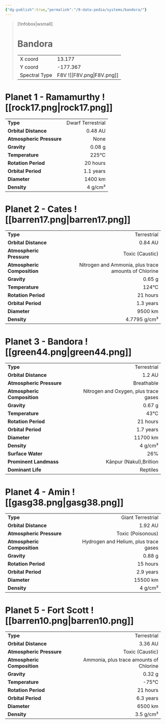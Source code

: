 ```yaml
---
{"dg-publish":true,"permalink":"/9-data-pedia/systems/bandora/"}
---
```


> [!infobox|wsmall]
> # Bandora
> | | |
> | - | - |
> | X coord | 13.177 |
> | Y coord| -177.367 |
> | Spectral Type | F8V ![[F8V.png\|F8V.png]] |

# Planet 1 - Ramamurthy ![[rock17.png\|rock17.png]]
|                             |                           |
| --------------------------- | -------------------------:|
| **Type**                    |             Dwarf Terrestrial |
| **Orbital Distance**        |   0.48 AU |
| **Atmospheric Pressure**    |       None |
| **Gravity**                 |        0.08 g |
| **Temperature**             |    225°C |
| **Rotation Period**         |  20 hours |
| **Orbital Period** | 1.1 years |
| **Diameter**                |      1400 km | 
| **Density**                 |    4 g/cm³ |





# Planet 2 - Cates ![[barren17.png\|barren17.png]]
|                             |                           |
| --------------------------- | -------------------------:|
| **Type**                    |             Terrestrial |
| **Orbital Distance**        |   0.84 AU |
| **Atmospheric Pressure**    |       Toxic (Caustic) |
| **Atmospheric Composition** |      Nitrogen and Ammonia, plus trace amounts of Chlorine |
| **Gravity**                 |        0.65 g |
| **Temperature**             |    124°C |
| **Rotation Period**         |  21 hours |
| **Orbital Period** | 1.3 years |
| **Diameter**                |      9500 km | 
| **Density**                 |    4.7795 g/cm³ |





# Planet 3 - Bandora ![[green44.png\|green44.png]]
|                             |                           |
| --------------------------- | -------------------------:|
| **Type**                    |             Terrestrial |
| **Orbital Distance**        |   1.2 AU |
| **Atmospheric Pressure**    |       Breathable |
| **Atmospheric Composition** |      Nitrogen and Oxygen, plus trace gases |
| **Gravity**                 |        0.67 g |
| **Temperature**             |    43°C |
| **Rotation Period**         |  21 hours |
| **Orbital Period** | 1.7 years |
| **Diameter**                |      11700 km | 
| **Density**                 |    4 g/cm³ |
| **Surface Water**           |           26% | 
| **Prominent Landmass**      |         Kānpur (Nakul),Brillion | 
| **Dominant Life**           |         Reptiles |





# Planet 4 - Amin ![[gasg38.png\|gasg38.png]]
|                             |                           |
| --------------------------- | -------------------------:|
| **Type**                    |             Giant Terrestrial |
| **Orbital Distance**        |   1.92 AU |
| **Atmospheric Pressure**    |       Toxic (Poisonous) |
| **Atmospheric Composition** |      Hydrogen and Helium, plus trace gases |
| **Gravity**                 |        0.88 g |
| **Rotation Period**         |  15 hours |
| **Orbital Period** | 2.9 years |
| **Diameter**                |      15500 km | 
| **Density**                 |    4 g/cm³ |





# Planet 5 - Fort Scott ![[barren10.png\|barren10.png]]
|                             |                           |
| --------------------------- | -------------------------:|
| **Type**                    |             Terrestrial |
| **Orbital Distance**        |   3.36 AU |
| **Atmospheric Pressure**    |       Toxic (Caustic) |
| **Atmospheric Composition** |      Ammonia, plus trace amounts of Chlorine |
| **Gravity**                 |        0.32 g |
| **Temperature**             |    -75°C |
| **Rotation Period**         |  21 hours |
| **Orbital Period** | 6.3 years |
| **Diameter**                |      6500 km | 
| **Density**                 |    3.5 g/cm³ |





